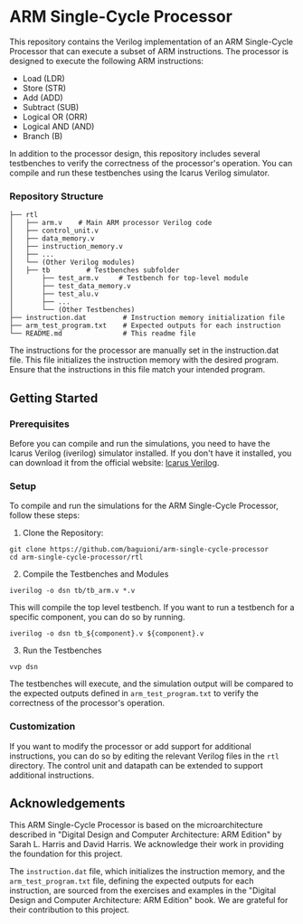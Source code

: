 # ARM Single-Cycle Processor
This repository contains the Verilog implementation of an ARM Single-Cycle Processor that can execute a subset of ARM instructions. The processor is designed to execute the following ARM instructions:

- Load (LDR)
- Store (STR)
- Add (ADD)
- Subtract (SUB)
- Logical OR (ORR)
- Logical AND (AND)
- Branch (B)

In addition to the processor design, this repository includes several testbenches to verify the correctness of the processor's operation. You can compile and run these testbenches using the Icarus Verilog simulator.

### Repository Structure
```
├── rtl
│   ├── arm.v    # Main ARM processor Verilog code
│   ├── control_unit.v  
│   ├── data_memory.v
│   ├── instruction_memory.v 
│   ├── ...
│   └── (Other Verilog modules)
│   ├── tb         # Testbenches subfolder
│       ├── test_arm.v     # Testbench for top-level module
│       ├── test_data_memory.v
│       ├── test_alu.v       
│       ├── ...
│       └── (Other Testbenches)
├── instruction.dat         # Instruction memory initialization file
├── arm_test_program.txt    # Expected outputs for each instruction
└── README.md               # This readme file
```
The instructions for the processor are manually set in the instruction.dat file. This file initializes the instruction memory with the desired program. Ensure that the instructions in this file match your intended program.

## Getting Started
### Prerequisites
Before you can compile and run the simulations, you need to have the Icarus Verilog (iverilog) simulator installed. If you don't have it installed, you can download it from the official website: [Icarus Verilog](https://github.com/steveicarus/iverilog).

### Setup
To compile and run the simulations for the ARM Single-Cycle Processor, follow these steps:
1. Clone the Repository:
```
git clone https://github.com/baguioni/arm-single-cycle-processor
cd arm-single-cycle-processor/rtl
```
2. Compile the Testbenches and Modules
```
iverilog -o dsn tb/tb_arm.v *.v
```
This will compile the top level testbench. If you want to run a testbench for a specific component, you can do so by running.
```
iverilog -o dsn tb_${component}.v ${component}.v
```
3. Run the Testbenches
```
vvp dsn
```
The testbenches will execute, and the simulation output will be compared to the expected outputs defined in `arm_test_program.txt` to verify the correctness of the processor's operation.

### Customization
If you want to modify the processor or add support for additional instructions, you can do so by editing the relevant Verilog files in the `rtl` directory. The control unit and datapath can be extended to support additional instructions.

## Acknowledgements
This ARM Single-Cycle Processor is based on the microarchitecture described in "Digital Design and Computer Architecture: ARM Edition" by Sarah L. Harris and David Harris. We acknowledge their work in providing the foundation for this project.

The `instruction.dat` file, which initializes the instruction memory, and the `arm_test_program.txt` file, defining the expected outputs for each instruction, are sourced from the exercises and examples in the "Digital Design and Computer Architecture: ARM Edition" book. We are grateful for their contribution to this project.
